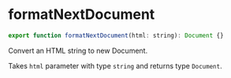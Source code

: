 # formatNextDocument

```js
export function formatNextDocument(html: string): Document {}
```

Convert an HTML string to new Document. 

Takes `html` parameter with type `string` and returns type `Document`.